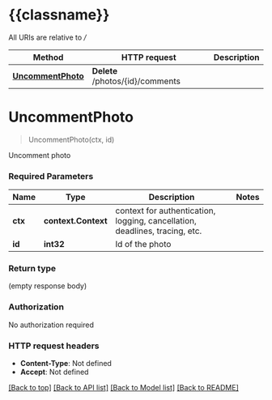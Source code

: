 # {{classname}}

All URIs are relative to */*

Method | HTTP request | Description
------------- | ------------- | -------------
[**UncommentPhoto**](UncommentPhotoApi.md#UncommentPhoto) | **Delete** /photos/{id}/comments | 

# **UncommentPhoto**
> UncommentPhoto(ctx, id)


Uncomment photo

### Required Parameters

Name | Type | Description  | Notes
------------- | ------------- | ------------- | -------------
 **ctx** | **context.Context** | context for authentication, logging, cancellation, deadlines, tracing, etc.
  **id** | **int32**| Id of the photo | 

### Return type

 (empty response body)

### Authorization

No authorization required

### HTTP request headers

 - **Content-Type**: Not defined
 - **Accept**: Not defined

[[Back to top]](#) [[Back to API list]](../README.md#documentation-for-api-endpoints) [[Back to Model list]](../README.md#documentation-for-models) [[Back to README]](../README.md)

